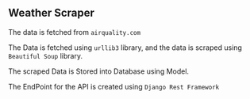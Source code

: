 ## Weather Scraper
The data is fetched from `airquality.com`

The Data is fetched using `urllib3` library, and the data is 
scraped using `Beautiful Soup` library. 

The scraped Data is Stored into Database using Model.

The EndPoint for the API is created using `Django Rest Framework`